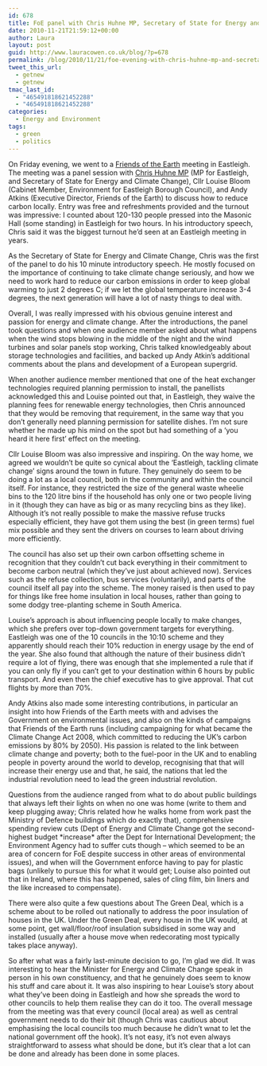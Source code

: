 ```yaml
---
id: 678
title: FoE panel with Chris Huhne MP, Secretary of State for Energy and Climate Change
date: 2010-11-21T21:59:12+00:00
author: Laura
layout: post
guid: http://www.lauracowen.co.uk/blog/?p=678
permalink: /blog/2010/11/21/foe-evening-with-chris-huhne-mp-and-secretary-of-state-for-energy-and-climate-change/
tweet_this_url:
  - getnew
  - getnew
tmac_last_id:
  - "465491818621452288"
  - "465491818621452288"
categories:
  - Energy and Environment
tags:
  - green
  - politics
---
```

On Friday evening, we went to a <a title="Friends of the Earth website" href="http://www.foe.co.uk/" target="_blank">Friends of the Earth</a> meeting in Eastleigh. The meeting was a panel session with <a title="Chris Huhne MP's website" href="http://www.chrishuhne.org.uk/" target="_blank">Chris Huhne MP</a> (MP for Eastleigh, and Secretary of State for Energy and Climate Change), Cllr Louise Bloom (Cabinet Member, Environment for Eastleigh Borough Council), and Andy Atkins (Executive Director, Friends of the Earth) to discuss how to reduce carbon locally. Entry was free and refreshments provided and the turnout was impressive: I counted about 120-130 people pressed into the Masonic Hall (some standing) in Eastleigh for two hours. In his introductory speech, Chris said it was the biggest turnout he&#8217;d seen at an Eastleigh meeting in years.

As the Secretary of State for Energy and Climate Change, Chris was the first of the panel to do his 10 minute introductory speech. He mostly focused on the importance of continuing to take climate change seriously, and how we need to work hard to reduce our carbon emissions in order to keep global warming to just 2 degrees C; if we let the global temperature increase 3-4 degrees, the next generation will have a lot of nasty things to deal with.

Overall, I was really impressed with his obvious genuine interest and passion for energy and climate change. After the introductions, the panel took questions and when one audience member asked about what happens when the wind stops blowing in the middle of the night and the wind turbines and solar panels stop working, Chris talked knowledgeably about storage technologies and facilities, and backed up Andy Atkin&#8217;s additional comments about the plans and development of a European supergrid.

When another audience member mentioned that one of the heat exchanger technologies required planning permission to install, the panellists acknowledged this and Louise pointed out that, in Eastleigh, they waive the planning fees for renewable energy technologies, then Chris announced that they would be removing that requirement, in the same way that you don&#8217;t generally need planning permission for satellite dishes. I&#8217;m not sure whether he made up his mind on the spot but had something of a &#8216;you heard it here first&#8217; effect on the meeting.

Cllr Louise Bloom was also impressive and inspiring. On the way home, we agreed we wouldn&#8217;t be quite so cynical about the &#8216;Eastleigh, tackling climate change&#8217; signs around the town in future. They genuinely do seem to be doing a lot as a local council, both in the community and within the council itself. For instance, they restricted the size of the general waste wheelie bins to the 120 litre bins if the household has only one or two people living in it (though they can have as big or as many recycling bins as they like). Although it&#8217;s not really possible to make the massive refuse trucks especially efficient, they have got them using the best (in green terms) fuel mix possible and they sent the drivers on courses to learn about driving more efficiently.

The council has also set up their own carbon offsetting scheme in recognition that they couldn&#8217;t cut back everything in their commitment to become carbon neutral (which they&#8217;ve just about achieved now). Services such as the refuse collection, bus services (voluntarily), and parts of the council itself all pay into the scheme. The money raised is then used to pay for things like free home insulation in local houses, rather than going to some dodgy tree-planting scheme in South America.

Louise&#8217;s approach is about influencing people locally to make changes, which she prefers over top-down government targets for everything. Eastleigh was one of the 10 councils in the 10:10 scheme and they apparently should reach their 10% reduction in energy usage by the end of the year. She also found that although the nature of their business didn&#8217;t require a lot of flying, there was enough that she implemented a rule that if you can only fly if you can&#8217;t get to your destination within 6 hours by public transport. And even then the chief executive has to give approval. That cut flights by more than 70%.

Andy Atkins also made some interesting contributions, in particular an insight into how Friends of the Earth meets with and advises the Government on environmental issues, and also on the kinds of campaigns that Friends of the Earth runs (including campaigning for what became the Climate Change Act 2008, which committed to reducing the UK&#8217;s carbon emissions by 80% by 2050). His passion is related to the link between climate change and poverty; both to the fuel-poor in the UK and to enabling people in poverty around the world to develop, recognising that that will increase their energy use and that, he said, the nations that led the industrial revolution need to lead the green industrial revolution.

Questions from the audience ranged from what to do about public buildings that always left their lights on when no one was home (write to them and keep plugging away; Chris related how he walks home from work past the Ministry of Defence buildings which do exactly that), comprehensive spending review cuts (Dept of Energy and Climate Change got the second-highest budget \*increase\* after the Dept for International Development; the Environment Agency had to suffer cuts though &#8211; which seemed to be an area of concern for FoE despite success in other areas of environmental issues), and when will the Government enforce having to pay for plastic bags (unlikely to pursue this for what it would get; Louise also pointed out that in Ireland, where this has happened, sales of cling film, bin liners and the like increased to compensate).

There were also quite a few questions about The Green Deal, which is a scheme about to be rolled out nationally to address the poor insulation of houses in the UK. Under the Green Deal, every house in the UK would, at some point, get wall/floor/roof insulation subsidised in some way and installed (usually after a house move when redecorating most typically takes place anyway).

So after what was a fairly last-minute decision to go, I&#8217;m glad we did. It was interesting to hear the Minister for Energy and Climate Change speak in person in his own constituency, and that he genuinely does seem to know his stuff and care about it. It was also inspiring to hear Louise&#8217;s story about what they&#8217;ve been doing in Eastleigh and how she spreads the word to other councils to help them realise they can do it too. The overall message from the meeting was that every council (local area) as well as central government needs to do their bit (though Chris was cautious about emphasising the local councils too much because he didn&#8217;t wnat to let the national government off the hook). It&#8217;s not easy, it&#8217;s not even always straightforward to assess what should be done, but it&#8217;s clear that a lot can be done and already has been done in some places.